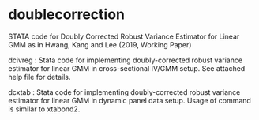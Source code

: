 # doublecorrection
STATA code for Doubly Corrected Robust Variance Estimator for Linear GMM as in Hwang, Kang and Lee (2019, Working Paper)

dcivreg : Stata code for implementing doubly-corrected robust variance estimator for linear GMM in cross-sectional IV/GMM setup. See attached help file for details.

dcxtab : Stata code for implementing doubly-corrected robust variance estimator for linear GMM in dynamic panel data setup. Usage of command is similar to xtabond2.

